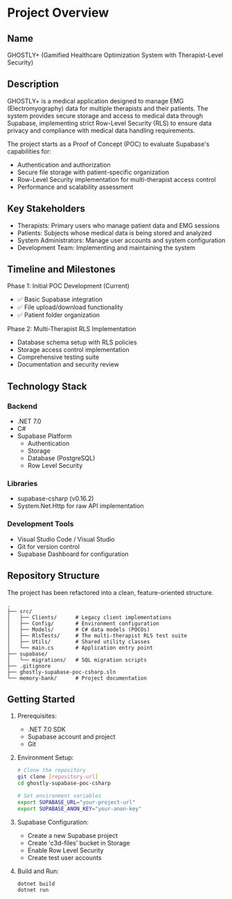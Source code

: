 # Project Overview

## Name
GHOSTLY+ (Gamified Healthcare Optimization System with Therapist-Level Security)

## Description
GHOSTLY+ is a medical application designed to manage EMG (Electromyography) data for multiple therapists and their patients. The system provides secure storage and access to medical data through Supabase, implementing strict Row-Level Security (RLS) to ensure data privacy and compliance with medical data handling requirements.

The project starts as a Proof of Concept (POC) to evaluate Supabase's capabilities for:
- Authentication and authorization
- Secure file storage with patient-specific organization
- Row-Level Security implementation for multi-therapist access control
- Performance and scalability assessment

## Key Stakeholders
- Therapists: Primary users who manage patient data and EMG sessions
- Patients: Subjects whose medical data is being stored and analyzed
- System Administrators: Manage user accounts and system configuration
- Development Team: Implementing and maintaining the system

## Timeline and Milestones
Phase 1: Initial POC Development (Current)
- ✅ Basic Supabase integration
- ✅ File upload/download functionality
- ✅ Patient folder organization

Phase 2: Multi-Therapist RLS Implementation
- Database schema setup with RLS policies
- Storage access control implementation
- Comprehensive testing suite
- Documentation and security review

## Technology Stack
### Backend
- .NET 7.0
- C# 
- Supabase Platform
  - Authentication
  - Storage
  - Database (PostgreSQL)
  - Row Level Security

### Libraries
- supabase-csharp (v0.16.2)
- System.Net.Http for raw API implementation

### Development Tools
- Visual Studio Code / Visual Studio
- Git for version control
- Supabase Dashboard for configuration

## Repository Structure
The project has been refactored into a clean, feature-oriented structure.

```
.
├── src/
│   ├── Clients/      # Legacy client implementations
│   ├── Config/       # Environment configuration
│   ├── Models/       # C# data models (POCOs)
│   ├── RlsTests/     # The multi-therapist RLS test suite
│   ├── Utils/        # Shared utility classes
│   └── main.cs       # Application entry point
├── supabase/
│   └── migrations/   # SQL migration scripts
├── .gitignore
├── ghostly-supabase-poc-csharp.sln
└── memory-bank/      # Project documentation
```

## Getting Started
1. Prerequisites:
   - .NET 7.0 SDK
   - Supabase account and project
   - Git

2. Environment Setup:
   ```bash
   # Clone the repository
   git clone [repository-url]
   cd ghostly-supabase-poc-csharp

   # Set environment variables
   export SUPABASE_URL="your-project-url"
   export SUPABASE_ANON_KEY="your-anon-key"
   ```

3. Supabase Configuration:
   - Create a new Supabase project
   - Create 'c3d-files' bucket in Storage
   - Enable Row Level Security
   - Create test user accounts

4. Build and Run:
   ```bash
   dotnet build
   dotnet run
   ``` 